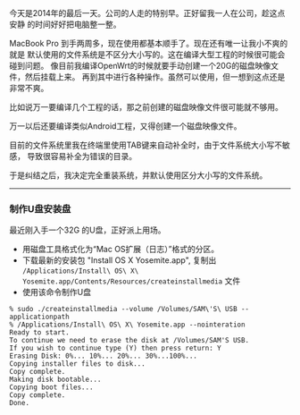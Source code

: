 
今天是2014年的最后一天。公司的人走的特别早。正好留我一人在公司，趁这点安静
的时间好好把电脑整一整。

MacBook Pro 到手两周多，现在使用都基本顺手了。现在还有唯一让我小不爽的就是
默认使用的文件系统是不区分大小写的。这在编译大型工程的时候很可能会碰到问题。
像目前我编译OpenWrt的时候就要手动创建一个20G的磁盘映像文件，然后挂载上来。
再到其中进行各种操作。虽然可以使用，但一想到这点还是非常不爽。

比如说万一要编译几个工程的话，那之前创建的磁盘映像文件很可能就不够用。

万一以后还要编译类似Android工程，又得创建一个磁盘映像文件。

目前的文件系统里我在终端里使用TAB键来自动补全时，由于文件系统大小写不敏感，
导致很容易补全为错误的目录。

于是纠结之后，我决定完全重装系统，并默认使用区分大小写的文件系统。

---

### 制作U盘安装盘

最近刚入手一个32G 的U盘，正好派上用场。

* 用磁盘工具格式化为“Mac OS扩展（日志）”格式的分区。
* 下载最新的安装包 "Install OS X Yosemite.app", 复制出 `/Applications/Install\
OS\ X\ Yosemite.app/Contents/Resources/createinstallmedia` 文件
* 使用该命令制作U盘

```
% sudo ./createinstallmedia --volume /Volumes/SAM\'S\ USB --applicationpath
% /Applications/Install\ OS\ X\ Yosemite.app --nointeration
Ready to start.
To continue we need to erase the disk at /Volumes/SAM'S USB.
If you wish to continue type (Y) then press return: Y
Erasing Disk: 0%... 10%... 20%... 30%...100%...
Copying installer files to disk...
Copy complete.
Making disk bootable...
Copying boot files...
Copy complete.
Done.
```


